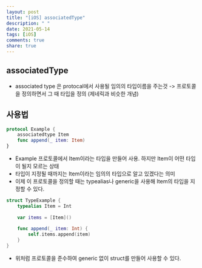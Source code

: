 ```yaml
---
layout: post
title: "[iOS] associatedType"
description: " "
date: 2021-05-14
tags: [iOS]
comments: true
share: true
---
```


## associatedType
- associated type 은 protocal에서 사용될 임의의 타입이름을 주는것 -> 프로토콜을 정의하면서 그 때 타입을 정의 (제네릭과 비슷한 개념)     

## 사용법
```swift
protocol Example {
    associatedtype Item
    func append(_ item: Item)
}
```

- Example 프로토콜에서 Item이라는 타입을 만들어 사용. 하지만 Item이 어떤 타입이 될지 모르는 상태 
- 타입이 지정될 때까지는 Item이라는 임의의 타입으로 알고 있겠다는 의미
- 이제 이 프로토콜을 정의할 때는 typealias나 generic을 사용해 Item의 타입을 지정할 수 있다.    

```swift
struct TypeExample {
    typealias Item = Int
    
    var items = [Item]()
    
    func append(_ item: Int) {
        self.items.append(item)
    }
}
```
- 위처럼 프로토콜을 준수하여 generic 없이 struct를 만들어 사용할 수 있다.
